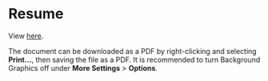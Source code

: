 # Resume

View [here](https://park-junha.github.io/Resume/index.html).

The document can be downloaded as a PDF by right-clicking and selecting **Print...**, then saving the file as a PDF. It is recommended to turn Background Graphics off under **More Settings** > **Options**.
